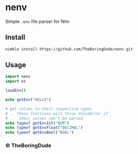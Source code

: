 # nenv
Simple `.env` file parser for Nim

## Install
```bash
nimble install https://github.com/TheBoringDude/nenv.git
```

## Usage
```nim
import nenv
import os

loadEnv()

echo getEnv("HELLO")

# get values in their respective types
# .. these functions will throw ValueError if 
# ..  their values can't be parsed
echo typeof getEnvInt("NUM")
echo typeof getEnvFloat("DECIMAL")
echo typeof getEnvBool("BOOL")
```

### &copy; TheBoringDude